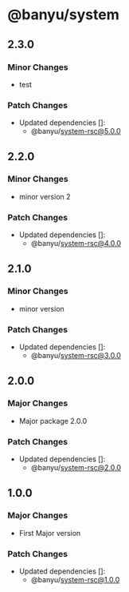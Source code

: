 # @banyu/system

## 2.3.0

### Minor Changes

- test

### Patch Changes

- Updated dependencies []:
  - @banyu/system-rsc@5.0.0

## 2.2.0

### Minor Changes

- minor version 2

### Patch Changes

- Updated dependencies []:
  - @banyu/system-rsc@4.0.0

## 2.1.0

### Minor Changes

- minor version

### Patch Changes

- Updated dependencies []:
  - @banyu/system-rsc@3.0.0

## 2.0.0

### Major Changes

- Major package 2.0.0

### Patch Changes

- Updated dependencies []:
  - @banyu/system-rsc@2.0.0

## 1.0.0

### Major Changes

- First Major version

### Patch Changes

- Updated dependencies []:
  - @banyu/system-rsc@1.0.0
